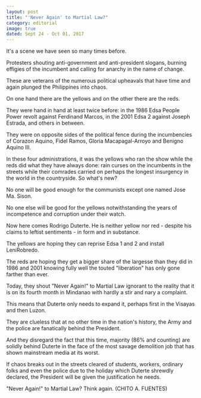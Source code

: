 ```yaml
---
layout: post
title: "'Never Again' to Martial Law?"
category: editorial
image: true
dated: Sept 24 - Oct 01, 2017
---
```


It's a scene we have seen so many times before.

Protesters shouting anti-government and anti-president slogans, burning effigies of the incumbent and calling for anarchy in the name of change.

These are veterans of the numerous political upheavals that have time and again plunged the Philippines into chaos.

On one hand there are the yellows and on the other there are the reds.

They were hand in hand at least twice before: in the 1986 Edsa People Power revolt against Ferdinand Marcos, in the 2001 Edsa 2 against Joseph Estrada, and others in between.

They were on opposite sides of the political fence during the incumbencies of Corazon Aquino, Fidel Ramos, Gloria Macapagal-Arroyo and Benigno Aquino III. 

In these four administrations, it was the yellows who ran the show while the reds did what they have always done: rain curses on the incumbents in the streets while their comrades carried on perhaps the longest insurgency in the world in the countryside.
So what's new?

No one will be good enough for the communists except one named Jose Ma. Sison.

No one else will be good for the yellows notwithstanding the years of incompetence and corruption under their watch.

Now here comes Rodrigo Duterte. He is neither yellow nor red - despite his claims to leftist sentiments - in form and in substance.

The yellows are hoping they can reprise Edsa 1 and 2 and install LeniRobredo.

The reds are hoping they get a bigger share of the largesse than they did in 1986 and 2001 knowing fully well the touted "liberation" has only gone farther than ever.

Today, they shout "Never Again!" to Martial Law ignorant to the reality that it is on its fourth month in Mindanao with hardly a stir and nary a complaint.

This means that Duterte only needs to expand it, perhaps first in the Visayas and then Luzon.

They are clueless that at no other time in the nation's history, the Army and the police are fanatically behind the President.

And they disregard the fact that this time, majority (86% and counting) are solidly behind Duterte in the face of the most savage demolition job that has shown mainstream media at its worst.

If chaos breaks out in the streets cleared of students, workers, ordinary folks and even the police due to the holiday which Duterte shrewdly declared, the President will be given the justification he needs. 

"Never Again!" to Martial Law? Think again. (CHITO A. FUENTES)

